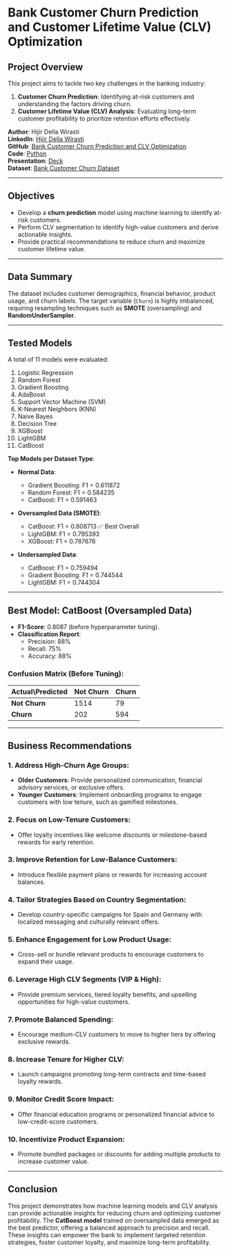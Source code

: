 # Bank Customer Churn Prediction and Customer Lifetime Value (CLV) Optimization

## Project Overview
This project aims to tackle two key challenges in the banking industry:
1. **Customer Churn Prediction**: Identifying at-risk customers and understanding the factors driving churn.
2. **Customer Lifetime Value (CLV) Analysis**: Evaluating long-term customer profitability to prioritize retention efforts effectively.

**Author**: Hijir Della Wirasti  
**LinkedIn**: [Hijir Della Wirasti](https://www.linkedin.com/in/hijirdella/)  
**GitHub**: [Bank Customer Churn Prediction and CLV Optimization](https://github.com/hijirdella/Bank-Customer-Churn-Prediction-and-CLV-Optimization) <br>
**Code**: [Python](https://github.com/hijirdella/Bank-Customer-Churn-Prediction-and-CLV-Optimization/blob/bf750a1243567280ba185fe6eb8b1714973ee31e/CLV%20%26%20Churn%20Prediction.ipynb) <br>
**Presentation**: [Deck](https://github.com/hijirdella/Bank-Customer-Churn-Prediction-and-CLV-Optimization/blob/7b7f6b640fe50d02b70a3e1dc782c9247b407270/Bank%20Customer%20CLV%20%26%20Churn%20Prediction.pdf) <br>
**Dataset**: [Bank Customer Churn Dataset](https://www.kaggle.com/datasets/gauravtopre/bank-customer-churn-dataset/data)

---

## Objectives
- Develop a **churn prediction** model using machine learning to identify at-risk customers.
- Perform CLV segmentation to identify high-value customers and derive actionable insights.
- Provide practical recommendations to reduce churn and maximize customer lifetime value.

---

## Data Summary
The dataset includes customer demographics, financial behavior, product usage, and churn labels. The target variable (`Churn`) is highly imbalanced, requiring resampling techniques such as **SMOTE** (oversampling) and **RandomUnderSampler**.

---

## Tested Models
A total of 11 models were evaluated:
1. Logistic Regression  
2. Random Forest  
3. Gradient Boosting  
4. AdaBoost  
5. Support Vector Machine (SVM)  
6. K-Nearest Neighbors (KNN)  
7. Naive Bayes  
8. Decision Tree  
9. XGBoost  
10. LightGBM  
11. CatBoost  

**Top Models per Dataset Type**:  
- **Normal Data**:
  - Gradient Boosting: F1 = 0.611872  
  - Random Forest: F1 = 0.584235  
  - CatBoost: F1 = 0.591463  

- **Oversampled Data (SMOTE)**:
  - CatBoost: F1 = 0.808713 ✅ Best Overall  
  - LightGBM: F1 = 0.795393  
  - XGBoost: F1 = 0.787676  

- **Undersampled Data**:
  - CatBoost: F1 = 0.759494  
  - Gradient Boosting: F1 = 0.744544  
  - LightGBM: F1 = 0.744304  

---

## Best Model: CatBoost (Oversampled Data)
- **F1-Score**: 0.8087 (before hyperparameter tuning).  
- **Classification Report**:
  - Precision: 88%  
  - Recall: 75%  
  - Accuracy: 88%  

### Confusion Matrix (Before Tuning):
| Actual\Predicted | Not Churn | Churn |
|------------------|-----------|-------|
| **Not Churn**    | 1514      | 79    |
| **Churn**        | 202       | 594   |

---

## Business Recommendations
### **1. Address High-Churn Age Groups:**
- **Older Customers**: Provide personalized communication, financial advisory services, or exclusive offers.
- **Younger Customers**: Implement onboarding programs to engage customers with low tenure, such as gamified milestones.

### **2. Focus on Low-Tenure Customers:**
- Offer loyalty incentives like welcome discounts or milestone-based rewards for early retention.

### **3. Improve Retention for Low-Balance Customers:**
- Introduce flexible payment plans or rewards for increasing account balances.

### **4. Tailor Strategies Based on Country Segmentation:**
- Develop country-specific campaigns for Spain and Germany with localized messaging and culturally relevant offers.

### **5. Enhance Engagement for Low Product Usage:**
- Cross-sell or bundle relevant products to encourage customers to expand their usage.

### **6. Leverage High CLV Segments (VIP & High):**
- Provide premium services, tiered loyalty benefits, and upselling opportunities for high-value customers.

### **7. Promote Balanced Spending:**
- Encourage medium-CLV customers to move to higher tiers by offering exclusive rewards.

### **8. Increase Tenure for Higher CLV:**
- Launch campaigns promoting long-term contracts and time-based loyalty rewards.

### **9. Monitor Credit Score Impact:**
- Offer financial education programs or personalized financial advice to low-credit-score customers.

### **10. Incentivize Product Expansion:**
- Promote bundled packages or discounts for adding multiple products to increase customer value.

---

## Conclusion
This project demonstrates how machine learning models and CLV analysis can provide actionable insights for reducing churn and optimizing customer profitability. The **CatBoost model** trained on oversampled data emerged as the best predictor, offering a balanced approach to precision and recall. These insights can empower the bank to implement targeted retention strategies, foster customer loyalty, and maximize long-term profitability.

